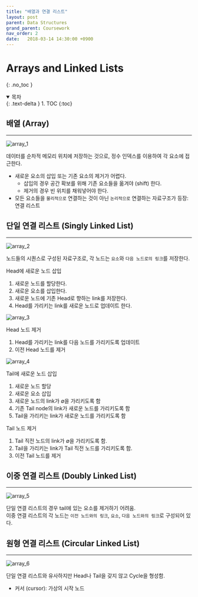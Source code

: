 ```yaml
---
title: "배열과 연결 리스트"
layout: post
parent: Data Structures
grand_parent: Coursework
nav_order: 2
date:   2018-03-14 14:30:00 +0900
---
```

# Arrays and Linked Lists
{: .no_toc }

<details open markdown="block">
  <summary>
    목차
  </summary>
  {: .text-delta }
1. TOC
{:toc}
</details>

## 배열 (Array)
---
![array_1](../../../assets/images/2018-03-14-image-1.png)

데이터를 순차적 메모리 위치에 저장하는 것으로, 정수 인덱스를 이용하여 각 요소에 접근한다.
- 새로운 요소의 삽입 또는 기존 요소의 제거가 어렵다.
    - 삽입의 경우 공간 확보를 위해 기존 요소들을 옮겨야 (shift) 한다.
    - 제거의 경우 빈 위치를 채워넣어야 한다.
- 모든 요소들을 `물리적으로` 연결하는 것이 아닌 `논리적으로` 연결하는 자료구조가 등장: 연결 리스트

## 단일 연결 리스트 (Singly Linked List)
---
![array_2](../../../assets/images/2018-03-14-image-2.png)

노드들의 시퀀스로 구성된 자료구조로, 각 노드는 `요소`와 `다음 노드로의 링크`를 저장한다.

Head에 새로운 노드 삽입
1. 새로운 노드를 할당한다.
2. 새로운 요소를 삽입한다.
3. 새로운 노드에 기존 Head로 향하는 link를 저장한다.
4. Head를 가리키는 link를 새로운 노드로 업데이트 한다.

![array_3](../../../assets/images/2018-03-14-image-3.png)

Head 노드 제거
1. Head를 가리키는 link를 다음 노드를 가리키도록 업데이트
2. 이전 Head 노드를 제거

![array_4](../../../assets/images/2018-03-14-image-4.png)

Tail에 새로운 노드 삽입
1. 새로운 노드 할당
2. 새로운 요소 삽입
3. 새로운 노드의 link가 $\emptyset$을 가리키도록 함
4. 기존 Tail node의 link가 새로운 노드를 가리키도록 함
5. Tail을 가리키는 link가 새로운 노드를 가리키도록 함

Tail 노드 제거
1. Tail 직전 노드의 link가 $\emptyset$을 가리키도록 함.
2. Tail을 가리키는 link가 Tail 직전 노드를 가리키도록 함.
3. 이전 Tail 노드를 제거

## 이중 연결 리스트 (Doubly Linked List)
---
![array_5](../../../assets/images/2018-03-14-image-5.png)

단일 연결 리스트의 경우 tail에 있는 요소를 제거하기 어려움. <br>
이중 연결 리스트의 각 노드는 `이전 노드와의 링크`, `요소`, `다음 노드와의 링크`로 구성되어 있다.

## 원형 연결 리스트 (Circular Linked List)
---
![array_6](../../../assets/images/2018-03-14-image-6.png)

단일 연결 리스트와 유사하지만 Head나 Tail을 갖지 않고 Cycle을 형성함.
- 커서 (cursor): 가상의 시작 노드

